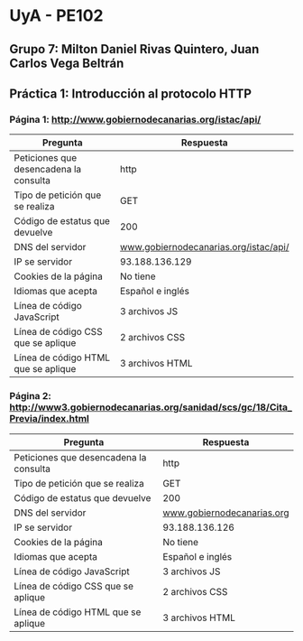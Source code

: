 # UyA - PE102
## Grupo 7: Milton Daniel Rivas Quintero, Juan Carlos Vega Beltrán
## Práctica 1: **Introducción al protocolo HTTP**




### Página 1:  http://www.gobiernodecanarias.org/istac/api/

| Pregunta                               | Respuesta                 |
| ------ | ----------- |
| Peticiones que desencadena la consulta | http                      |
| Tipo de petición que se realiza        | GET                       |
| Código de estatus que devuelve         | 200                       |
| DNS del servidor                       |www.gobiernodecanarias.org/istac/api/ |
| IP se servidor                         | 93.188.136.129            |
| Cookies de la página                   | No tiene                  |
| Idiomas que acepta                     | Español e inglés          |
| Línea de código JavaScript             | 3 archivos JS             |
| Línea de código CSS que se aplique     | 2 archivos CSS            |
| Línea de código HTML que se aplique    | 3 archivos HTML           |


### Página 2:  http://www3.gobiernodecanarias.org/sanidad/scs/gc/18/Cita_Previa/index.html

| Pregunta                               | Respuesta                 |
| ------ | ----------- |
| Peticiones que desencadena la consulta | http                      |
| Tipo de petición que se realiza        | GET                       |
| Código de estatus que devuelve         | 200                       |
| DNS del servidor                       |www.gobiernodecanarias.org |
| IP se servidor                         | 93.188.136.126            |
| Cookies de la página                   | No tiene                  |
| Idiomas que acepta                     | Español e inglés          |
| Línea de código JavaScript             | 3 archivos JS             |
| Línea de código CSS que se aplique     | 2 archivos CSS            |
| Línea de código HTML que se aplique    | 3 archivos HTML           |





